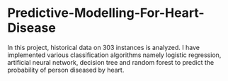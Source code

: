 # Predictive-Modelling-For-Heart-Disease
In this project, historical data on 303 instances is analyzed. I have implemented various classification algorithms namely logistic regression, artificial neural network, decision tree and random forest to predict the probability of person diseased by heart.
